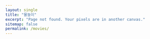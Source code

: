 ```yaml
---
layout: single
title: "물놀이"
excerpt: "Page not found. Your pixels are in another canvas."
sitemap: false
permalink: /movies/
---
```


<script src="https://cdn.jsdelivr.net/npm/publicalbum@latest/dist/pa-embed-player.min.js" async></script>
<div class="pa-embed-player" style="width:100%; height:480px; display:none;"
  data-link="https://photos.app.goo.gl/9ch1jptmBTiYqFMm2"
  data-title="맑은물 민박 물놀이"
  data-description="37 new photos added to shared album">
  <img data-src="https://lh3.googleusercontent.com/GXlG7RoBlLd0bRWwY20fxo-_CtDsfKioXDIHW3cGwOvxFoj2jAOT3HlbHX7cG_WaVa_kFqINAgfQfcOmLEKPZ7WtDvYm1OPatf4Tfa6RJs03CebAlBy9GttPXBhXEDtA_3MwFNG4QRE=w1920-h1080" src="" alt="" />
  <img data-src="https://lh3.googleusercontent.com/PnPsZYhEyNIyZrttzDAroF34hlCZouPt8R06DTI9cZ5K8z8F5DGAh02mSwtqa5P3WNe3goSONZ6B5gzIEc0SZr-6-rXBT55SNtXDEIsfh72hnRyj415ntDTSAJ3WKKA_D1mFd_r0T4s=w1920-h1080" src="" alt="" />
  <img data-src="https://lh3.googleusercontent.com/QryD6QHW0RDCedYWhu2-f1M1t3gk3VttcODPaBc4eME92mENkReVr1dP8anEI221B03WZ_tVG0OO1puaVBWzxH5TtwAec-YAZafUBEj9pF0szVg27sDOKb0n1FmDcvRKxyPm60XKJqc=w1920-h1080" src="" alt="" />
  <img data-src="https://lh3.googleusercontent.com/Y50gMwqmF7lZkygb78iN1hfWhGXDlM3m7H7Dtc8zDxjPrDaUqVfFgnSQyRu5uF_pvtrMxtC9Zp3NU5JmVEPM0BQToK4IimovJf_JkAVFJSY8165Ag9HNgQRlCmLJgUByA5IcQ62JReo=w1920-h1080" src="" alt="" />
  <img data-src="https://lh3.googleusercontent.com/YXSyVSv5zSwxruyR0URVwCv01dr58gIMBOQDOaTJbL_27Ogortvb9a1lcAYooUk3cJhB7trubCa9h9LfazN80_uD2fod4tkRxWrCBI8XobeW_4Cno5nrKaP0lfy9FzSkwTMB0_rVB0I=w1920-h1080" src="" alt="" />
  <img data-src="https://lh3.googleusercontent.com/2hz1i-8V5CZAiVGy1GMi6hgfhh1YbQ2RXDLcLfGgOhFBDN4txpco5kk8aKn_tXc6RIb3sluti0-Ze_vdPwluAwfOmQIm0v_NARv1NzU7dcDU0aJFfJE73uLivTUx2p0SkIMG84PAEk8=w1920-h1080" src="" alt="" />
  <img data-src="https://lh3.googleusercontent.com/-A8zGkrVQSzUVHhXFFehvNMJ2pZrQP9u3g6T-yAZZdYLHvRTaGlD6QLPHthWkgkcWU8VNBkCXTV97JhZdPNK-eC7rgWBnxehAWnHEyE6SZAyQ37KY8ZEkfz6PO6ME_X4DZ38K8Os29U=w1920-h1080" src="" alt="" />
  <img data-src="https://lh3.googleusercontent.com/F4vLfIr2Tr2OpeZnMR_mFYFgx3CRXLdqYIrGvYYvxp8iZvOo4-0xAUo6WwSmdrMGlvWwAY4HrV9AcxOrwp6QNt57ajaST5UeC25_vKc1wX4em4WxJ0RklpgmJre-BvajMHqfK7rfZD4=w1920-h1080" src="" alt="" />
  <img data-src="https://lh3.googleusercontent.com/d-AMuKujI0ZZkKp3m8TL5yo04r6cc562W1Ej-HZ8ommf-DU_jo821Qu3mT1aj4EiRMhaDMmgWxvP6nXuyEUdYDLJlh8nCrqiRwuwYHTkWlcjCxcMTQuBBtpYeZKqAVCMl8ohwHwa2Kk=w1920-h1080" src="" alt="" />
  <img data-src="https://lh3.googleusercontent.com/unbQMwRwLUGmJKBMRw-yzY6IRA_Hl9WyNKusppN4e8HPDAL2RUfrO41ljsqOgDR3Ek10XO-vstNh4lxjeW-T2Gk5tPPK4vadPGKvq9WN2xLLC89BxWkEFNaC5EpJ9Qpxy5YU718FDEY=w1920-h1080" src="" alt="" />
  <img data-src="https://lh3.googleusercontent.com/nIG5P7T-plqqtQepOleJiXUwbqQsIZ_Ohbt3wPCea3DOU_V8ULCi_uDcE4W3GxUXnP-2cvG_4hZoehkKfI4cJ4ds72q_TzSQQ2Wn_lE-NA9mn_ZpW8PBP-VY_O_gVjx0CBt8g_EAaMg=w1920-h1080" src="" alt="" />
  <img data-src="https://lh3.googleusercontent.com/srghCNOWWKX2HYsUPhBQ707N0mbO9JJpXaD5INGESkuOm3bd7kwl028Ey4j_rmu-xK904W4Xt8_SnJiJS-BsrHas-9oxHu2a7J_g4UxrZKRo8EpOsNm5u_eJ9cWQgxVW0PBEkZXMmqs=w1920-h1080" src="" alt="" />
  <img data-src="https://lh3.googleusercontent.com/k8SvUvHKKNk_1iq9jDW1YRqVdcpFaPEFviTmp4nYTs6oZ6DHjId0yRR0i6G9DdpYhI1_pULNpt0ZakcjJKLjKJ2BRKGE-f4chAiWrzh-BBmwsiQWxG5ul0ZfSizwCOmAfS_qXBFFKyw=w1920-h1080" src="" alt="" />
  <img data-src="https://lh3.googleusercontent.com/z0R32QFyZqZDNyUY-lfW9ush4PtGVb0Cl-i_SFfttr8JkgkiTg8DyqSu_MHsjkrinmCArZMPcXq9vDRXWHOnpuJ6mtvErrzfTQo9EqGOtW2rOqYl5ibOtbDAqOvyqrs1EGVW-CkWMH8=w1920-h1080" src="" alt="" />
  <img data-src="https://lh3.googleusercontent.com/MDy_EgmrzH3goiAUEQCfX40oKG7rByXsTx2M3HtOW3kFjd-lW0c1yurr4MPWzqIR_qCQVo7W90TXLnjVBtHJUctqMCplDsrpvSw4FAcST26Dq1sCx0XDNRKnZwXNG4SDBJp8HnxrDZE=w1920-h1080" src="" alt="" />
  <img data-src="https://lh3.googleusercontent.com/mY7lC8E1EUvBz7eNGCwpfr_79yodVqdYI7C-JZ5HEmiQlJe7vOpJmoogXUkT_sFao0FiFQ8kNgREIchAVzDjlSg90gWra1E37oCzw13iAV1Q7_vGWpjikj3oexR-EIMlKfuOJKc5_C0=w1920-h1080" src="" alt="" />
  <img data-src="https://lh3.googleusercontent.com/Y2ktddGupyf2mG28anHyf1Ce3ewdpT7uZvkHP9aCYHRu3TmYVQ6_j_IhgM4NSSJPBhGmg1t1Be8rrIFjQLOtWqWVJkY1qJelixe9G9Tx1qJ1BDElIbryU_0jldmFalY_KVnG7lz7SlI=w1920-h1080" src="" alt="" />
  <img data-src="https://lh3.googleusercontent.com/RGjzYpirc78mj2nbVFPhdYPCZ09EvMBqSTsjxio_Rnnct464CxyyKfqwMo3-bY8Fw7-jVkHW9BYYi4wilLlmJ_pMG2z755Na7BCXVmI_fWkmaPfCXYG-DpNi7eJ9-e__vQHGgEe__NU=w1920-h1080" src="" alt="" />
  <img data-src="https://lh3.googleusercontent.com/0CJRWg4xDHEds-dqq4edUd85xjuVtLNMg5AfOHdGHVAYsEhlXvPv2_YKB_5_uSQ4J7j5V_68f236pbivGrRipd9AKxyR4iyXbgBdQPFJudaJhdODBBFCl6dz0zmv1LqNxI-PztrZ_ZM=w1920-h1080" src="" alt="" />
  <img data-src="https://lh3.googleusercontent.com/eUZffrjbewpThb7Ei3GbzkA0NnMdQyJ-2iCqcF2_Pn9V2_UZLZl8UiaZns974yLSDX894wMgQp1gj0mDU_BHeDeKgowNoEjllkqewIA9nOCnWlcpjZeQvf_n_T2GRn1ZDfgAWLT3zYk=w1920-h1080" src="" alt="" />
  <img data-src="https://lh3.googleusercontent.com/bXjN5OoEu9A1phzZsEzyJ8uAwxw6edL1RwwUBTjBF2P4ve9TvDxy1UnZMEfVvYp53_5Q1cOU5pa-Kxr7ugFhORQy_AWpWc7k0LhfK5hfqz_gC1t6ws1ex5KJkLkouq6gzVTDEaK0Avw=w1920-h1080" src="" alt="" />
  <img data-src="https://lh3.googleusercontent.com/xRecMulBZqws9eMEkqxyhzbIA12BLwUy5F_3BQUnRFKaIEF846KvZpi-GAo-BGdNplyVUqN24cS68_nS1z8wv9O_6_9F_VEypPEE8Mhw3DPocxdf15Z_4yKKkoycjVjb5P0zq94ciQc=w1920-h1080" src="" alt="" />
  <img data-src="https://lh3.googleusercontent.com/15w7_ahcGDphdoOb_jBhpdJREeJwKEqIjBH2o6H-NcHUIcCSRPM1e8OXMaRyoFhxb5GOFig65z2wCxaLDiS9QKNq3zDQ296mtW_m2NwMKFVCl92fp51CumnvBrRPL7Z3XL8Ur0IK_As=w1920-h1080" src="" alt="" />
  <img data-src="https://lh3.googleusercontent.com/qW_1j6ZKMeZowP3MTcIyAkAkHMFmgHX4OjhtQNHk41ftMpBxWNfoRcfnO8EOtYWTMprFejKRH3xnEOpQuDrlEX-ptGSDsKsp7AG9gQCO1U_yYylwDr23jO2PPrgVpZbBAtiPw8k0Anw=w1920-h1080" src="" alt="" />
  <img data-src="https://lh3.googleusercontent.com/MLC6HGspkNtukx7hv4eh2iFHVPdWLJKwynmWzFqCOQETOf5bUx3wFdBCVSWsp34dVpTqYghuYU_u02EZklxW8P9ZQmun1z4WeSm4HOeSDFu2GucT0eGbyFyO5nxvWektcAd0_fLF1KM=w1920-h1080" src="" alt="" />
  <img data-src="https://lh3.googleusercontent.com/2yDoN6EOPcPxn7rqJWVpgqNjBvPT96MeP1Ip1LLeNiKGrIbNnDaad-hwpdeUBBaXoDOrG8ice4OscB8IovhUSMG1uAgSLNTsqRD6hjyvftHMhHZrcSi3-hzQfuWbw_LMw9C2Mg6qFcg=w1920-h1080" src="" alt="" />
  <img data-src="https://lh3.googleusercontent.com/TMdRxzkBUoIrLKuZ6BhIdLwbnMdmGmEo6vbGa8VjmWYEGizUxnaYgDf4P8mzVnGbkDV6uUsndLayQRFRtm2B27UJ7Y1NdhkqoIb5hkGxNFw7LRXeYhnsrTrXsll3TX9C9s4sRZ2Ng0M=w1920-h1080" src="" alt="" />
  <img data-src="https://lh3.googleusercontent.com/6MPVg7_bX6AxRiyNhIKg7frUHlE70obg_bZYHofKVspBCqRzmnFKbIrvb92wboY7UJWDdXUNFrRVnDDQzk07cVqCBnq_550hSAeMXlQvp7rn8KQZfeIVJgmG3tsP8KsWo-h2WTUsm1A=w1920-h1080" src="" alt="" />
  <img data-src="https://lh3.googleusercontent.com/MNx3bHqSmlGEbLQSdYBQ8jQpaevTsC_3Wx84LnEl8ds54FZlorrgEKbP_cHNjkJQD6GUyvVFNIohZvlV0qdIg_DZZfqsbg9o-CoCGekEnTIZhfgmjoTVscaj3wAtN0xBtXFJyM0SKKE=w1920-h1080" src="" alt="" />
  <img data-src="https://lh3.googleusercontent.com/QKriE9vv_RuyQJCna1zgBd1iqAV24uR0g85t73mimzKLdUXcnuVJKyVmT9Kizz2BGdMypptA7zfkIdhEZWptCCD6eYSnhaMXetmyIqHJAju77UiU5eapaGimt55UsR4R90gW3zikhAU=w1920-h1080" src="" alt="" />
  <img data-src="https://lh3.googleusercontent.com/YYcRZn6Yoka_azYe5xCW0gF_Tb71ND4z1h0TvW_AogzwsELZy7GLOzkVGhRmIJxXSKaYL0H4FM0QZucMT8hJouWvWB8pCLBqNH5z7ptW5l82Emdd-uMnI4eqC3ksM0J_2MNc7w-QUgY=w1920-h1080" src="" alt="" />
  <img data-src="https://lh3.googleusercontent.com/8vnf3ZmQY0BKwSjoHRE1StzfnuIeNUn1GJN-tTRye45jKCtrex_ztUuUmWofOXeAsJLTXcu8ts1nC0yGrGrPkQy9HhFsDxIG-vhYdOc5hry_apv9k_HZn6IaHE23k9NLs4eo_e4fBaw=w1920-h1080" src="" alt="" />
  <img data-src="https://lh3.googleusercontent.com/Y5pGmb4VpRR3Y_gK093lB-1hqYb2QmluntGUTkzmqEHx0I6lSEoXI958zxF1lOFDcaTYBTGp7Wh8RM0WVi5A2jVH07eXC0wUVWkeRkdRXprvSyvYn88fcHs-TOD3uJevx2HUaxAukO4=w1920-h1080" src="" alt="" />
  <img data-src="https://lh3.googleusercontent.com/Y4-AyiPTqFrB-U3Coo4hVrjzwINFKz_7EO72saeJOkQ8O-Qm4pYUR1qAX5-CeBfYP8ypdDRgzJXCqhpTW34PzUCzx_Y3w7aw94FG-QY0AWU3Sfte41TUkuEx3DjSvr0WVNxDHlO-6Es=w1920-h1080" src="" alt="" />
  <img data-src="https://lh3.googleusercontent.com/PIZwyA6dIUBpUJS4Ugebg0oMRGcixiN0FHurQF6PEdzJ1Wn6lbH2INGjuwdiBPSdO2aKEXGmkWX553BBIxoeUxZB2XdzRdqkfleYvRFz0_AKAsIPk_bcZlbTDjRcLoAguIThsMJ1fjY=w1920-h1080" src="" alt="" />
  <img data-src="https://lh3.googleusercontent.com/WHxronWsfyzN02-GzoaBO5YBniyqL3tw21INfBrDaVxUQaSiMNwNcteJbHsQTTACOYD6yokO-BR0RiGhJzW8BFNEhITJzo7FdjWWEkuoqYy9lR06vJYpVHaTvbVWtOhVelq2FS7a4ms=w1920-h1080" src="" alt="" />
  <img data-src="https://lh3.googleusercontent.com/hXLHj1CwHSrnqizho-MwakRVIS8T5bDEKUlrGL9KNU6YV7Srhe9PGq267dKKRMCS45wivFL51QVKK1NdjxVKIUV4prrUky5MDzAWT6eE3Hpuzitgrqb5BQMlqhSwTNTRoi_6efl_DwQ=w1920-h1080" src="" alt="" />
</div>
